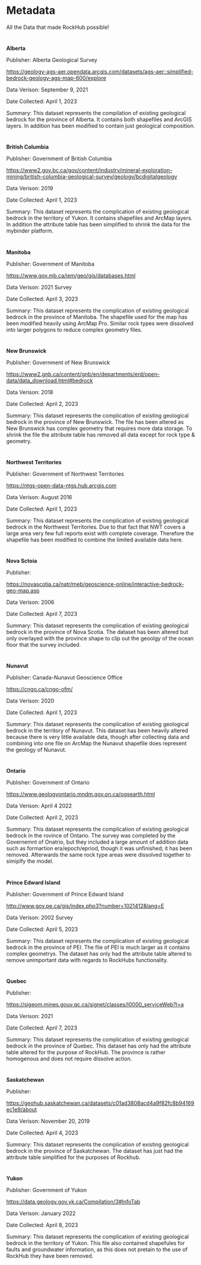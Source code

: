 # Metadata

All the Data that made RockHub possible!

#
**Alberta** 

Publisher: Alberta Geological Survey

https://geology-ags-aer.opendata.arcgis.com/datasets/ags-aer::simplified-bedrock-geology-ags-map-600/explore

Data Verison: September 9, 2021

Date Collected: April 1, 2023

Summary: This dataset represents the compilation of existing geological bedrock for the province of Alberta. It contains both shapefiles and ArcGIS layers. In addition has been modified to contain just geological composition. 

#
**British Columbia** 

Publisher: Government of British Columbia

https://www2.gov.bc.ca/gov/content/industry/mineral-exploration-mining/british-columbia-geological-survey/geology/bcdigitalgeology

Data Verison: 2019

Date Collected: April 1, 2023

Summary: This dataset represents the complication of existing geological bedrock in the territory of Yukon. It contains 
shapefiles and ArcMap layers. In addition the attribute table has been simplified to shrink the data for the mybinder platform.

#
**Manitoba** 

Publisher: Government of Manitoba

https://www.gov.mb.ca/iem/geo/gis/databases.html

Data Verison: 2021 Survey

Date Collected: April 3, 2023

Summary: This dataset represents the complication of existing geological bedrock in the province of Manitoba. The shapefile used for the map has been modified heavily using ArcMap Pro. Similar rock types were dissolved into larger polygons to reduce complex geometry files. 

#
**New Brunswick** 

Publisher: Government of New Brunswick

https://www2.gnb.ca/content/gnb/en/departments/erd/open-data/data_download.html#bedrock

Data Verison: 2018

Date Collected: April 2, 2023

Summary: This dataset represents the complication of existing geological bedrock in the province of New Brunswick. The file has been altered as New Brunswick has complex geometry that requires more data storage. To shrink the file the attribute table has removed all data except for rock type & geometry. 

#
**Northwest Territories** 

Publisher: Government of Northwest Territories

https://ntgs-open-data-ntgs.hub.arcgis.com

Data Verison: August 2016

Date Collected: April 1, 2023

Summary: This dataset represents the complication of existing geological bedrock in the Northwest Territories. Due to that fact that NWT covers a large area very few full reports exist with complete coverage. Therefore the shapefile has been modified to combine the limited available data here.

#
**Nova Sctoia** 

Publisher: 

https://novascotia.ca/natr/meb/geoscience-online/interactive-bedrock-geo-map.asp

Data Verison: 2006

Date Collected: April 7, 2023

Summary: This dataset represents the complication of existing geological bedrock in the province of Nova Scotia. The dataset has been altered but only overlayed with the province shape to clip out the geoolgy of the ocean floor that the survey included. 

#
**Nunavut** 

Publisher: Canada-Nunavut Geoscience Office

https://cngo.ca/cngo-ofm/

Data Verison: 2020

Date Collected: April 1, 2023

Summary: This dataset represents the complication of existing geological bedrock in the territory of Nunavut. This dataset has been heavily altered because there is very little available data, though after collecting data and combining into one file on ArcMap the Nunavut shapefile does represent the geology of Nunavut.

#
**Ontario** 

Publisher: Government of Ontario

https://www.geologyontario.mndm.gov.on.ca/ogsearth.html

Data Verison: April 4 2022

Date Collected: April 2, 2023

Summary: This dataset represents the complication of existing geological bedrock in the rovince of Ontario. The survey was completed by the Governemnt of Onatrio, but they included a large amount of addition data such as formartion era/epoch/epriod, though it was unfinished; it has been removed. Afterwards the same rock type areas were dissolved together to simiplfy the model. 

#
**Prince Edward Island** 

Publisher: Government of Prince Edward Island

http://www.gov.pe.ca/gis/index.php3?number=1021412&lang=E

Data Verison: 2002 Survey

Date Collected: April 5, 2023

Summary: This dataset represents the complication of existing geological bedrock in the province of PEI. The file of PEI is much larger as it contains complex geometrys. The dataset has only had the attribute table altered to remove unimportant data with regards to RockHubs functionality. 

#
**Quebec** 

Publisher: 

https://sigeom.mines.gouv.qc.ca/signet/classes/I0000_serviceWeb?l=a

Data Verison: 2021

Date Collected: April 7, 2023

Summary: This dataset represents the complication of existing geological bedrock in the province of Quebec. This dataset has only had the attribute table altered for the purpose of RockHub. The province is rather homogenous and does not require dissolve action. 

#
**Saskatchewan** 

Publisher: 

https://geohub.saskatchewan.ca/datasets/c01ad3808acd4a9f82fc8b94169ec1e9/about

Data Verison: November 20, 2019

Date Collected: April 4, 2023

Summary: This dataset represents the complication of existing geological bedrock in the province of Saskatchewan. The dataset has just had the attribute table simplified for the purposes of Rockhub. 

#
**Yukon** 

Publisher: Government of Yukon 

https://data.geology.gov.yk.ca/Compilation/3#InfoTab

Data Verison: January 2022

Date Collected: April 8, 2023

Summary: This dataset represents the complication of existing geological bedrock in the territory of Yukon. This file also contained shapefules for faults and groundwater information, as this does not pretain to the use of RockHub they have been removed. 

